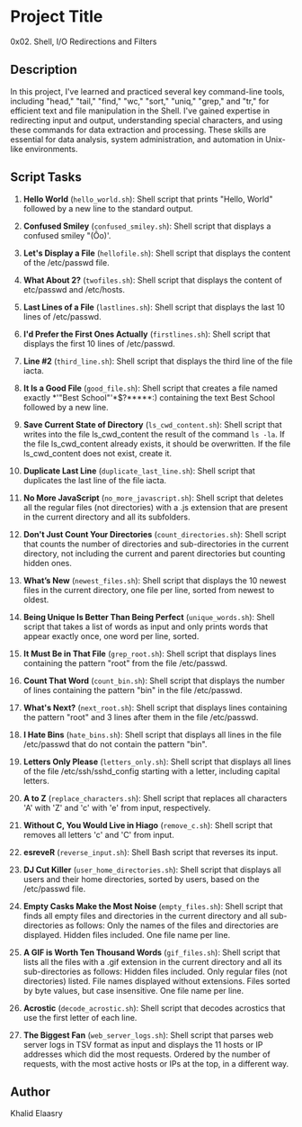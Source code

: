 # Project Title

0x02. Shell, I/O Redirections and Filters

## Description

In this project, I've learned and practiced several key command-line tools, including "head," "tail," "find," "wc," "sort," "uniq," "grep," and "tr," for efficient text and file manipulation in the Shell. I've gained expertise in redirecting input and output, understanding special characters, and using these commands for data extraction and processing. These skills are essential for data analysis, system administration, and automation in Unix-like environments.

## Script Tasks

1. **Hello World** (`hello_world.sh`): Shell script that prints "Hello, World" followed by a new line to the standard output.

2. **Confused Smiley** (`confused_smiley.sh`): Shell script that displays a confused smiley "(Ôo)'.

3. **Let's Display a File** (`hellofile.sh`): Shell script that displays the content of the /etc/passwd file.

4. **What About 2?** (`twofiles.sh`): Shell script that displays the content of etc/passwd and /etc/hosts.

5. **Last Lines of a File** (`lastlines.sh`): Shell script that displays the last 10 lines of /etc/passwd.

6. **I'd Prefer the First Ones Actually** (`firstlines.sh`): Shell script that displays the first 10 lines of /etc/passwd.

7. **Line #2** (`third_line.sh`): Shell script that displays the third line of the file iacta.

8. **It Is a Good File** (`good_file.sh`): Shell script that creates a file named exactly *\'"Best School"'\*$?*****:) containing the text Best School followed by a new line.

9. **Save Current State of Directory** (`ls_cwd_content.sh`): Shell script that writes into the file ls_cwd_content the result of the command `ls -la`. If the file ls_cwd_content already exists, it should be overwritten. If the file ls_cwd_content does not exist, create it.

10. **Duplicate Last Line** (`duplicate_last_line.sh`): Shell script that duplicates the last line of the file iacta.

11. **No More JavaScript** (`no_more_javascript.sh`): Shell script that deletes all the regular files (not directories) with a .js extension that are present in the current directory and all its subfolders.

12. **Don't Just Count Your Directories** (`count_directories.sh`): Shell script that counts the number of directories and sub-directories in the current directory, not including the current and parent directories but counting hidden ones.

13. **What’s New** (`newest_files.sh`): Shell script that displays the 10 newest files in the current directory, one file per line, sorted from newest to oldest.

14. **Being Unique Is Better Than Being Perfect** (`unique_words.sh`): Shell script that takes a list of words as input and only prints words that appear exactly once, one word per line, sorted.

15. **It Must Be in That File** (`grep_root.sh`): Shell script that displays lines containing the pattern "root" from the file /etc/passwd.

16. **Count That Word** (`count_bin.sh`): Shell script that displays the number of lines containing the pattern "bin" in the file /etc/passwd.

17. **What's Next?** (`next_root.sh`): Shell script that displays lines containing the pattern "root" and 3 lines after them in the file /etc/passwd.

18. **I Hate Bins** (`hate_bins.sh`): Shell script that displays all lines in the file /etc/passwd that do not contain the pattern "bin".

19. **Letters Only Please** (`letters_only.sh`): Shell script that displays all lines of the file /etc/ssh/sshd_config starting with a letter, including capital letters.

20. **A to Z** (`replace_characters.sh`): Shell script that replaces all characters 'A' with 'Z' and 'c' with 'e' from input, respectively.

21. **Without C, You Would Live in Hiago** (`remove_c.sh`): Shell script that removes all letters 'c' and 'C' from input.

22. **esreveR** (`reverse_input.sh`): Shell Bash script that reverses its input.

23. **DJ Cut Killer** (`user_home_directories.sh`): Shell script that displays all users and their home directories, sorted by users, based on the /etc/passwd file.

24. **Empty Casks Make the Most Noise** (`empty_files.sh`): Shell script that finds all empty files and directories in the current directory and all sub-directories as follows: Only the names of the files and directories are displayed. Hidden files included. One file name per line.

25. **A GIF is Worth Ten Thousand Words** (`gif_files.sh`): Shell script that lists all the files with a .gif extension in the current directory and all its sub-directories as follows: Hidden files included. Only regular files (not directories) listed. File names displayed without extensions. Files sorted by byte values, but case insensitive. One file name per line.

26. **Acrostic** (`decode_acrostic.sh`): Shell script that decodes acrostics that use the first letter of each line.

27. **The Biggest Fan** (`web_server_logs.sh`): Shell script that parses web server logs in TSV format as input and displays the 11 hosts or IP addresses which did the most requests. Ordered by the number of requests, with the most active hosts or IPs at the top, in a different way.

## Author

Khalid Elaasry
